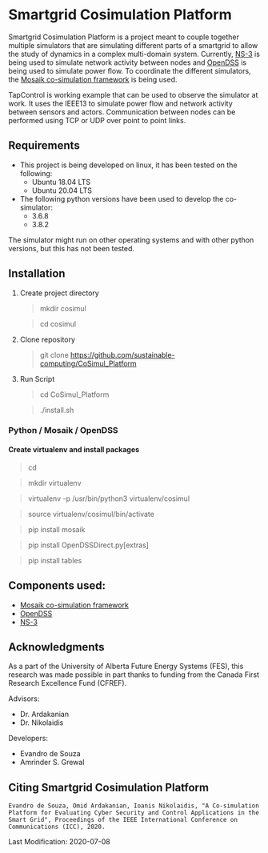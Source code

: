 # Smartgrid Cosimulation Platform
Smartgrid Cosimulation Platform is a project meant to couple together multiple simulators that are simulating different
parts of a smartgrid to allow the study of dynamics in a complex multi-domain system. Currently, 
[NS-3](https://www.nsnam.org/) is being used to simulate network activity between nodes and
[OpenDSS](https://smartgrid.epri.com/SimulationTool.aspx) is being used to simulate power flow. To 
coordinate the different simulators, the [Mosaik co-simulation framework](https://mosaik.offis.de/) is being used.

TapControl is working example that can be used to observe the simulator at work. It uses the IEEE13 to simulate power 
flow and network activity between sensors and actors. Communication between nodes can be performed using TCP or UDP over
point to point links. 

## Requirements
* This project is being developed on linux, it has been tested on the following:
    * Ubuntu 18.04 LTS
    * Ubuntu 20.04 LTS
* The following python versions have been used to develop the co-simulator:
    * 3.6.8
    * 3.8.2

The simulator might run on other operating systems and with other python versions, but this has not been tested.

## Installation
1. Create project directory
    > mkdir cosimul

    > cd cosimul

2. Clone repository
    > git clone https://github.com/sustainable-computing/CoSimul_Platform

3. Run Script
    > cd CoSimul_Platform

    > ./install.sh

### Python / Mosaik / OpenDSS
#### Create virtualenv and install packages
> cd <PATH-TO-PROJECT-ROOT>

> mkdir virtualenv

> virtualenv -p /usr/bin/python3 virtualenv/cosimul

> source virtualenv/cosimul/bin/activate

> pip install mosaik

> pip install OpenDSSDirect.py[extras]

> pip install tables

## Components used:
* [Mosaik co-simulation framework](https://mosaik.offis.de/)
* [OpenDSS](https://smartgrid.epri.com/SimulationTool.aspx)
* [NS-3](https://www.nsnam.org/)

## Acknowledgments
As a part of the University of Alberta Future Energy Systems (FES), this
research was made possible in part thanks to funding from the Canada First
Research Excellence Fund (CFREF).

Advisors:
* Dr. Ardakanian
* Dr. Nikolaidis

Developers:

* Evandro de Souza
* Amrinder S. Grewal

## Citing Smartgrid Cosimulation Platform
```
Evandro de Souza, Omid Ardakanian, Ioanis Nikolaidis, "A Co-simulation Platform for Evaluating Cyber Security and Control Applications in the Smart Grid", Proceedings of the IEEE International Conference on Communications (ICC), 2020.
```

Last Modification: 2020-07-08
